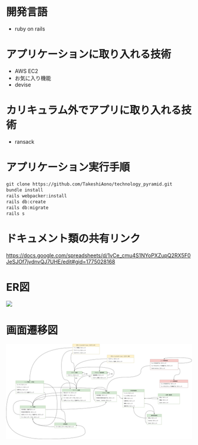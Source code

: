 # 開発言語
- ruby on rails

# アプリケーションに取り入れる技術
- AWS EC2
- お気に入り機能
- devise

# カリキュラム外でアプリに取り入れる技術
- ransack

# アプリケーション実行手順
```
git clone https://github.com/TakeshiAono/technology_pyramid.git
bundle install
rails webpacker:install
rails db:create
rails db:migrate
rails s
```

# ドキュメント類の共有リンク
https://docs.google.com/spreadsheets/d/1vCe_cmu4S1NYoPXZupQ2RX5F0JeSJOf7jvdnvQJ7UHE/edit#gid=1775028168

# ER図
<img src= "document/ER図.jpg">

# 画面遷移図
<img src= "document/画面遷移図.jpg">